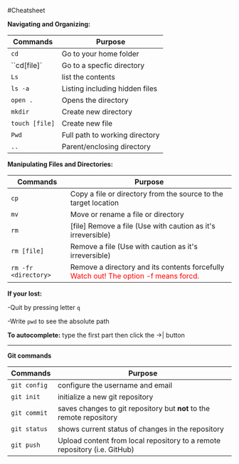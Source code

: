#Cheatsheet 

**Navigating and Organizing:**

|Commands|Purpose |
|-----|------- |
|``cd ``|Go to your home folder|
|``cd[file]`|Go to a specfic directory|
|`Ls`|list the contents|
|`ls -a`|	Listing including hidden files|
|`open .`|Opens the directory|
|`mkdir`|Create new directory|
|`touch [file]`|	Create new file|
|`Pwd`| Full path to working directory|
|`..`| Parent/enclosing directory|


**Manipulating Files and Directories:**

|Commands|Purpose |
|----|--------|
|`cp` <source> <target>|Copy a file or directory from the source to the target location|
|`mv` <source> <target>	|Move or rename a file or directory
`rm` |[file]	Remove a file (Use with caution as it's irreversible)|
|`rm [file]`| Remove a file (Use with caution as it's irreversible)|
|`rm -fr <directory>` |Remove a directory and its contents forcefully <span style="color:red;">Watch out! The option -f means forcd.</span>
 

**If your lost:**

-Quit by pressing letter `q`
 
-Write `pwd` to see the absolute path

**To autocomplete:**
type the first part then click the →| button

****

**Git commands**

Commands|Purpose |
|----|--------|
|`git config` |configure the username and email|
|`git init`| initialize a new git repository|
|`git commit`| saves changes to git repository but **not** to the remote repository|
|`git status`|shows current status of changes in the repository
|`git push`| Upload content from local repository to a remote repository (i.e. GitHub)|


